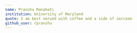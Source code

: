 ```yaml
---
name: Pranshu Ranakoti
institution: University of Maryland
quote: I am best served with coffee and a side of sarcasm
github_user: rpranshu
---
```

